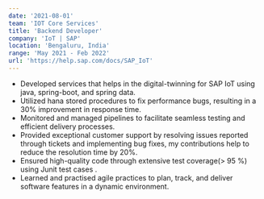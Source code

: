 ```yaml
---
date: '2021-08-01'
team: 'IOT Core Services'
title: 'Backend Developer'
company: 'IoT | SAP'
location: 'Bengaluru, India'
range: 'May 2021 - Feb 2022'
url: 'https://help.sap.com/docs/SAP_IoT'
---
```


- Developed services that helps in the digital-twinning for SAP IoT using java, spring-boot, and spring data.
- Utilized hana stored procedures to fix performance bugs, resulting in a 30% improvement in response time.
- Monitored and managed pipelines to facilitate seamless testing and efficient delivery processes.
- Provided exceptional customer support by resolving issues reported through tickets and
  implementing bug fixes, my contributions help to reduce the resolution time by 20%.
- Ensured high-quality code through extensive test coverage(> 95 %) using Junit test cases .
- Learned and practised agile practices to plan, track, and deliver software features in a dynamic
  environment.
